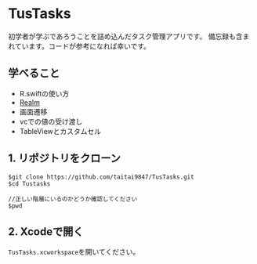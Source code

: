# TusTasks
初学者が学ぶであろうことを詰め込んだタスク管理アプリです。
備忘録も含まれています。コードが参考になれば幸いです。

## 学べること
- R.swiftの使い方
- [Realm](https://realm.io/jp/docs/swift/latest/)
- 画面遷移
- vcでの値の受け渡し
- TableViewとカスタムセル

## 1. リポジトリをクローン
```
$git clone https://github.com/taitai9847/TusTasks.git
$cd Tustasks

//正しい階層にいるのかどうか確認してください
$pwd
```
## 2. Xcodeで開く
`TusTasks.xcworkspace`を開いてください。
